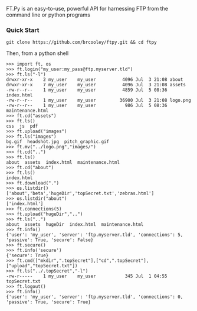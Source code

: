 FT.Py is an easy-to-use, powerful API for harnessing FTP from the command line or python programs

### Quick Start ###

    git clone https://github.com/brcooley/ftpy.git && cd ftpy

Then, from a python shell

    >>> import ft, os
    >>> ft.login("my_user:my_pass@ftp.myserver.tld")
    >>> ft.ls("-l")
	drwxr-xr-x    2 my_user    my_user          4096 Jul  3 21:08 about
	drwxr-xr-x    7 my_user    my_user          4096 Jul  3 21:08 assets
	-rw-r--r--    1 my_user    my_user          4859 Jul  5 08:36 index.html
	-rw-r--r--    1 my_user    my_user         36900 Jul  3 21:08 logo.png
	-rw-r--r--    1 my_user    my_user           986 Jul  5 08:36 maintenance.html
	>>> ft.cd("assets")
	>>> ft.ls()
	css  js  pdf
	>>> ft.upload("images")
	>>> ft.ls("images")
	bg.gif  headshot.jpg  pitch_graphic.gif
	>>> ft.mv("../logo.png","images/")
	>>> ft.cd("..")
	>>> ft.ls()
	about  assets  index.html  maintenance.html
	>>> ft.cd("about")
	>>> ft.ls()
	index.html
	>>> ft.download(".")
	>>> os.listdir()
	['about','beta','hugeDir','topSecret.txt','zebras.html']
	>>> os.listdir("about")
	['index.html']
	>>> ft.connections(5)
	>>> ft.upload("hugeDir","..")
	>>> ft.ls("..")
	about  assets  hugeDir  index.html  maintenance.html
	>>> ft.info()
	{'user': 'my_user', 'server': 'ftp.myserver.tld', 'connections': 5, 'passive': True, 'secure': False}
	>>> ft.secure()
	>>> ft.info('secure')
	{'secure': True}
	>>> ft.cmd(["mkdir",".topSecret"],["cd",".topSecret"],["upload","topSecret.txt"])
	>>> ft.ls("../.topSecret","-l")
	-rw-r-----    1 my_user    my_user           345 Jul  1 04:55 topSecret.txt
	>>> ft.logout()
	>>> ft.info()
	{'user': 'my_user', 'server': 'ftp.myserver.tld', 'connections': 0, 'passive': True, 'secure': True}

